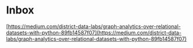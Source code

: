 # Inbox

[https://medium.com/district-data-labs/graph-analytics-over-relational-datasets-with-python-89fb14587f07](https://medium.com/district-data-labs/graph-analytics-over-relational-datasets-with-python-89fb14587f07)

